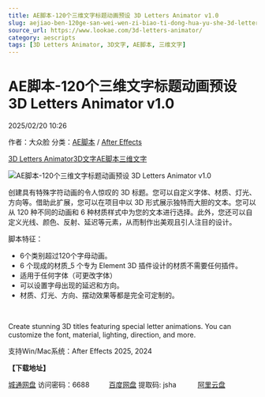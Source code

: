 ```yaml
---
title: AE脚本-120个三维文字标题动画预设 3D Letters Animator v1.0
slug: aejiao-ben-120ge-san-wei-wen-zi-biao-ti-dong-hua-yu-she-3d-letters-animator-v1-0
source_url: https://www.lookae.com/3d-letters-animator/
category: aescripts
tags: [3D Letters Animator, 3D文字, AE脚本, 三维文字]
---
```

# AE脚本-120个三维文字标题动画预设 3D Letters Animator v1.0

2025/02/20 10:26

作者：大众脸
分类：[AE脚本](https://www.lookae.com/after-effects/aescripts/) / [After Effects](https://www.lookae.com/after-effects/)

[3D Letters Animator](https://www.lookae.com/tag/3d-letters-animator/)[3D文字](https://www.lookae.com/tag/3d%e6%96%87%e5%ad%97/)[AE脚本](https://www.lookae.com/tag/ae%e8%84%9a%e6%9c%ac/)[三维文字](https://www.lookae.com/tag/%e4%b8%89%e7%bb%b4%e6%96%87%e5%ad%97/)

![AE脚本-120个三维文字标题动画预设 3D Letters Animator v1.0](https://www.lookae.com/wp-content/uploads/2025/02/3D-Letters-Animator-.jpg "AE脚本-120个三维文字标题动画预设 3D Letters Animator v1.0-LookAE.com")

创建具有特殊字符动画的令人惊叹的 3D 标题。您可以自定义字体、材质、灯光、方向等。借助此扩展，您可以在项目中以 3D 形式展示独特而大胆的文本。您可以从 120 种不同的动画和 6 种材质样式中为您的文本进行选择。此外，您还可以自定义光线、颜色、反射、延迟等元素，从而制作出美观且引人注目的设计。

脚本特征：

* 6个类别超过120个字母动画。
* 6 个现成的材质\_5 个专为 Element 3D 插件设计的材质不需要任何插件。
* 适用于任何字体（可更改字体）
* 可以设置字母出现的延迟和方向。
* 材质、灯光、方向、摆动效果等都是完全可定制的。

[﻿﻿﻿](http://cloud.video.taobao.com/play/u/null/p/1/e/6/t/1/507971318239.mp4)

Create stunning 3D titles featuring special letter animations. You can customize the font, material, lighting, direction, and more.

支持Win/Mac系统：After Effects 2025, 2024

**【下载地址】**

[城通网盘](https://url70.ctfile.com/f/2827370-1461976423-cfd400?p=4431) 访问密码：6688          [百度网盘](https://pan.baidu.com/s/1fm-Egthg_bLMs6vX04_M5Q?pwd=jsha) 提取码: jsha           [阿里云盘](https://www.alipan.com/s/ewcbew68Zrc)
